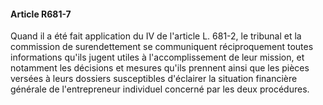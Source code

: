 #### Article R681-7

Quand il a été fait application du IV de l'article L. 681-2, le tribunal et la commission de surendettement se communiquent réciproquement toutes informations qu'ils jugent utiles à l'accomplissement de leur mission, et notamment les décisions et mesures qu'ils prennent ainsi que les pièces versées à leurs dossiers susceptibles d'éclairer la situation financière générale de l'entrepreneur individuel concerné par les deux procédures.

